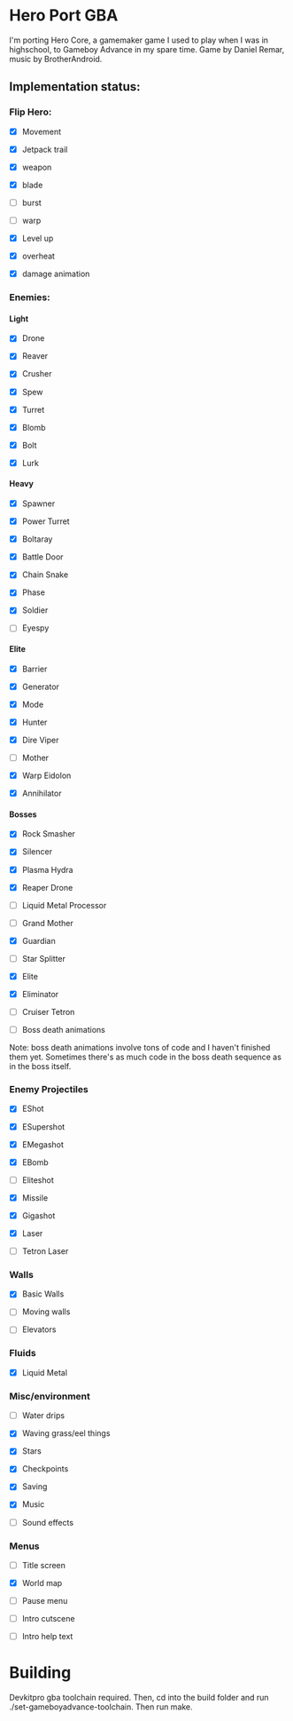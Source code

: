 # Hero Port GBA

I'm porting Hero Core, a gamemaker game I used to play when I was in highschool, to Gameboy Advance in my spare time.
Game by Daniel Remar, music by BrotherAndroid.

## Implementation status:

### Flip Hero:
- [x] Movement
- [x] Jetpack trail
- [x] weapon
- [x] blade
- [ ] burst
- [ ] warp
- [x] Level up
- [x] overheat
- [x] damage animation


### Enemies:
#### Light
- [x] Drone
- [x] Reaver
- [x] Crusher
- [x] Spew
- [x] Turret
- [x] Blomb
- [x] Bolt
- [x] Lurk


#### Heavy
- [x] Spawner
- [x] Power Turret
- [x] Boltaray
- [x] Battle Door
- [x] Chain Snake
- [x] Phase
- [x] Soldier
- [ ] Eyespy


#### Elite
- [x] Barrier
- [x] Generator
- [x] Mode
- [x] Hunter
- [x] Dire Viper
- [ ] Mother
- [x] Warp Eidolon
- [x] Annihilator


#### Bosses
- [x] Rock Smasher
- [x] Silencer
- [x] Plasma Hydra
- [x] Reaper Drone
- [ ] Liquid Metal Processor
- [ ] Grand Mother
- [x] Guardian
- [ ] Star Splitter
- [x] Elite
- [x] Eliminator
- [ ] Cruiser Tetron

- [ ] Boss death animations

Note: boss death animations involve tons of code and I haven't finished them yet. Sometimes there's as much code in the boss death sequence as in the boss itself.


### Enemy Projectiles
- [x] EShot
- [x] ESupershot
- [x] EMegashot
- [x] EBomb
- [ ] Eliteshot
- [x] Missile
- [x] Gigashot
- [x] Laser
- [ ] Tetron Laser


### Walls
- [x] Basic Walls
- [ ] Moving walls
- [ ] Elevators


### Fluids
- [x] Liquid Metal


### Misc/environment
- [ ] Water drips
- [x] Waving grass/eel things
- [x] Stars
- [x] Checkpoints
- [x] Saving
- [x] Music
- [ ] Sound effects


### Menus
- [ ] Title screen
- [x] World map
- [ ] Pause menu
- [ ] Intro cutscene
- [ ] Intro help text


# Building

Devkitpro gba toolchain required. Then, cd into the build folder and run ./set-gameboyadvance-toolchain. Then run make.
